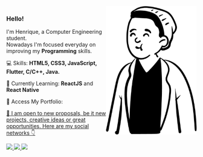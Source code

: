 <img src="vector.png" min-height="340px" max-height="340px" height="340px" align="right" alt="Vector">

<h3 align="left">
  Hello!
</h3>

<p align="left">
  I'm Henrique, a Computer Engineering student.<br>
  Nowadays I'm focused everyday on improving my <strong>Programming</strong> skills.
</p>

<p align="left">
  💻 Skills: <strong>HTML5, CSS3, JavaScript, Flutter, C/C++, Java.</strong>
</p>

<p align="left">
  🧐 Currently Learning: <strong>ReactJS</strong> and <strong>React Native</strong>
</p>

<p align="left">
  🧐 Access My Portfolio: <a href="https://henriqueassiss.github.io/portfolio/" target="_blank" alt="Portfolio">
</p>

<p align="left">
  💬 I am open to new proposals, be it new projects, creative ideas or great opportunities. Here are my social networks 👇
</p>

<div align="left">
  <a href="https://www.instagram.com/henriqueassiss/" target="_blank" alt="Instagram" >
    <img src="https://img.shields.io/badge/Instagram-E4405F?style=for-the-badge&logo=instagram&logoColor=white&link=https://www.instagram.com/henriqueassiss/"/>
  </a>
  <a href="https://www.linkedin.com/in/henriqueassiss/" target="_blank" alt="Linkedin">
    <img src="https://img.shields.io/badge/LinkedIn-0077B5?style=for-the-badge&logo=linkedin&logoColor=white&link=https://www.linkedin.com/in/henriqueassiss/"/>
  </a>
  <a href="https://web.facebook.com/henryassis10" target="_blank" alt="Facebook" style="">
    <img src="https://img.shields.io/badge/Facebook-1877F2?style=for-the-badge&logo=facebook&logoColor=white&link=https://web.facebook.com/henryassis10"/>
  </a>
</div> 
